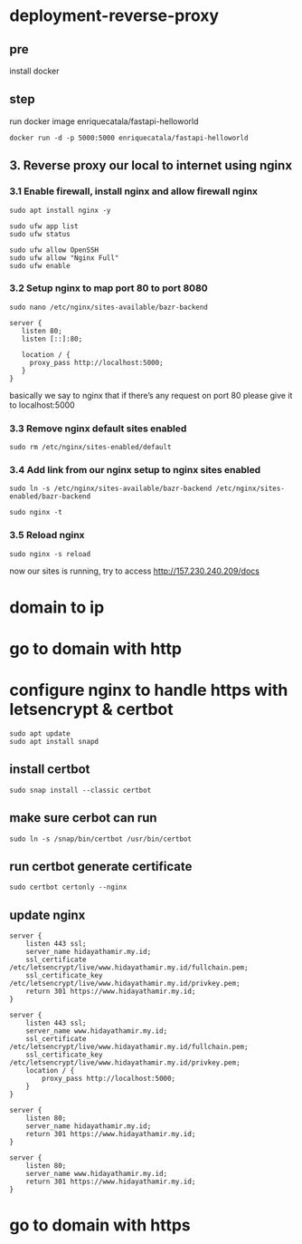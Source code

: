 # deployment-reverse-proxy

## pre

install docker

## step

run docker image enriquecatala/fastapi-helloworld
```
docker run -d -p 5000:5000 enriquecatala/fastapi-helloworld
```

## 3. Reverse proxy our local to internet using nginx

### 3.1 Enable firewall, install nginx and allow firewall nginx

```
sudo apt install nginx -y
```

```
sudo ufw app list
sudo ufw status
```

```
sudo ufw allow OpenSSH
sudo ufw allow "Nginx Full"
sudo ufw enable
```

### 3.2 Setup nginx to map port 80 to port 8080

```
sudo nano /etc/nginx/sites-available/bazr-backend
```

```
server {
   listen 80;
   listen [::]:80;

   location / {
     proxy_pass http://localhost:5000;
   }
}
```

basically we say to nginx that if there’s any request on port 80 please give it to localhost:5000

### 3.3 Remove nginx default sites enabled

```
sudo rm /etc/nginx/sites-enabled/default
```

### 3.4 Add link from our nginx setup to nginx sites enabled

```
sudo ln -s /etc/nginx/sites-available/bazr-backend /etc/nginx/sites-enabled/bazr-backend
```

```
sudo nginx -t
```

### 3.5 Reload nginx

```
sudo nginx -s reload
```

now our sites is running, try to access http://157.230.240.209/docs


# domain to ip

# go to domain with http

# configure nginx to handle https with letsencrypt & certbot

```
sudo apt update
sudo apt install snapd
```

## install certbot
```
sudo snap install --classic certbot

```
## make sure cerbot can run
```
sudo ln -s /snap/bin/certbot /usr/bin/certbot
```

## run certbot generate certificate
```
sudo certbot certonly --nginx
```

## update nginx
```
server {
    listen 443 ssl;
    server_name hidayathamir.my.id;
    ssl_certificate /etc/letsencrypt/live/www.hidayathamir.my.id/fullchain.pem;
    ssl_certificate_key /etc/letsencrypt/live/www.hidayathamir.my.id/privkey.pem;
    return 301 https://www.hidayathamir.my.id;
}

server {
    listen 443 ssl;
    server_name www.hidayathamir.my.id;
    ssl_certificate /etc/letsencrypt/live/www.hidayathamir.my.id/fullchain.pem;
    ssl_certificate_key /etc/letsencrypt/live/www.hidayathamir.my.id/privkey.pem;
    location / {
        proxy_pass http://localhost:5000;
    }
}

server {
    listen 80;
    server_name hidayathamir.my.id;
    return 301 https://www.hidayathamir.my.id;
}

server {
    listen 80;
    server_name www.hidayathamir.my.id;
    return 301 https://www.hidayathamir.my.id;
}
```


# go to domain with https

